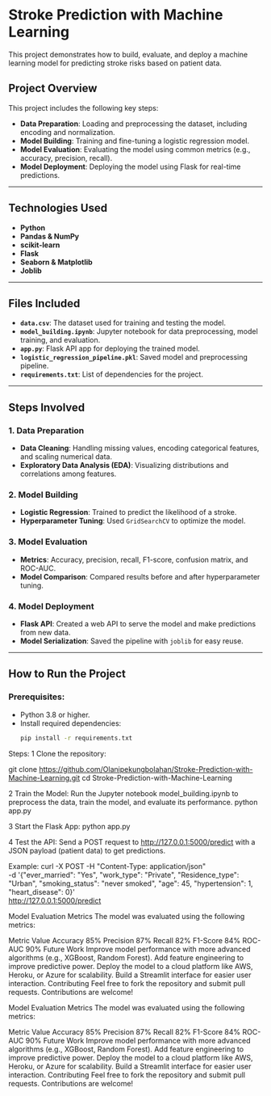 
# **Stroke Prediction with Machine Learning**

This project demonstrates how to build, evaluate, and deploy a machine learning model for predicting stroke risks based on patient data.

## **Project Overview**

This project includes the following key steps:

- **Data Preparation**: Loading and preprocessing the dataset, including encoding and normalization.
- **Model Building**: Training and fine-tuning a logistic regression model.
- **Model Evaluation**: Evaluating the model using common metrics (e.g., accuracy, precision, recall).
- **Model Deployment**: Deploying the model using Flask for real-time predictions.

---

## **Technologies Used**

- **Python**
- **Pandas & NumPy**
- **scikit-learn**
- **Flask**
- **Seaborn & Matplotlib**
- **Joblib**

---

## **Files Included**

- **`data.csv`**: The dataset used for training and testing the model.
- **`model_building.ipynb`**: Jupyter notebook for data preprocessing, model training, and evaluation.
- **`app.py`**: Flask API app for deploying the trained model.
- **`logistic_regression_pipeline.pkl`**: Saved model and preprocessing pipeline.
- **`requirements.txt`**: List of dependencies for the project.

---

## **Steps Involved**

### 1. **Data Preparation**
   - **Data Cleaning**: Handling missing values, encoding categorical features, and scaling numerical data.
   - **Exploratory Data Analysis (EDA)**: Visualizing distributions and correlations among features.

### 2. **Model Building**
   - **Logistic Regression**: Trained to predict the likelihood of a stroke.
   - **Hyperparameter Tuning**: Used `GridSearchCV` to optimize the model.

### 3. **Model Evaluation**
   - **Metrics**: Accuracy, precision, recall, F1-score, confusion matrix, and ROC-AUC.
   - **Model Comparison**: Compared results before and after hyperparameter tuning.

### 4. **Model Deployment**
   - **Flask API**: Created a web API to serve the model and make predictions from new data.
   - **Model Serialization**: Saved the pipeline with `joblib` for easy reuse.

---

## **How to Run the Project**

### Prerequisites:
- Python 3.8 or higher.
- Install required dependencies:
  ```bash
  pip install -r requirements.txt

Steps:
1 Clone the repository:

git clone https://github.com/Olanipekungbolahan/Stroke-Prediction-with-Machine-Learning.git
cd Stroke-Prediction-with-Machine-Learning

2 Train the Model: Run the Jupyter notebook model_building.ipynb to preprocess the data, train the model, and evaluate its performance.
python app.py

3 Start the Flask App:
python app.py

4 Test the API: Send a POST request to http://127.0.0.1:5000/predict with a JSON payload (patient data) to get predictions.

Example:
curl -X POST -H "Content-Type: application/json" \
-d '{"ever_married": "Yes", "work_type": "Private", "Residence_type": "Urban", "smoking_status": "never smoked", "age": 45, "hypertension": 1, "heart_disease": 0}' \
http://127.0.0.1:5000/predict

Model Evaluation Metrics
The model was evaluated using the following metrics:

Metric	Value
Accuracy	85%
Precision	87%
Recall	82%
F1-Score	84%
ROC-AUC	90%
Future Work
Improve model performance with more advanced algorithms (e.g., XGBoost, Random Forest).
Add feature engineering to improve predictive power.
Deploy the model to a cloud platform like AWS, Heroku, or Azure for scalability.
Build a Streamlit interface for easier user interaction.
Contributing
Feel free to fork the repository and submit pull requests. Contributions are welcome!

Model Evaluation Metrics
The model was evaluated using the following metrics:

Metric	Value
Accuracy	85%
Precision	87%
Recall	82%
F1-Score	84%
ROC-AUC	90%
Future Work
Improve model performance with more advanced algorithms (e.g., XGBoost, Random Forest).
Add feature engineering to improve predictive power.
Deploy the model to a cloud platform like AWS, Heroku, or Azure for scalability.
Build a Streamlit interface for easier user interaction.
Contributing
Feel free to fork the repository and submit pull requests. Contributions are welcome!

